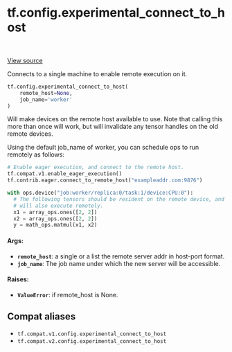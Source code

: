 <div itemscope itemtype="http://developers.google.com/ReferenceObject">
<meta itemprop="name" content="tf.config.experimental_connect_to_host" />
<meta itemprop="path" content="Stable" />
</div>

# tf.config.experimental_connect_to_host

<!-- Insert buttons and diff -->

<table class="tfo-notebook-buttons tfo-api" align="left">
</table>

<a target="_blank" href="/code/stable/tensorflow/python/eager/remote.py">View source</a>



Connects to a single machine to enable remote execution on it.

``` python
tf.config.experimental_connect_to_host(
    remote_host=None,
    job_name='worker'
)
```



<!-- Placeholder for "Used in" -->

Will make devices on the remote host available to use. Note that calling this
more than once will work, but will invalidate any tensor handles on the old
remote devices.

Using the default job_name of worker, you can schedule ops to run remotely as
follows:
```python
# Enable eager execution, and connect to the remote host.
tf.compat.v1.enable_eager_execution()
tf.contrib.eager.connect_to_remote_host("exampleaddr.com:9876")

with ops.device("job:worker/replica:0/task:1/device:CPU:0"):
  # The following tensors should be resident on the remote device, and the op
  # will also execute remotely.
  x1 = array_ops.ones([2, 2])
  x2 = array_ops.ones([2, 2])
  y = math_ops.matmul(x1, x2)
```

#### Args:


* <b>`remote_host`</b>: a single or a list the remote server addr in host-port format.
* <b>`job_name`</b>: The job name under which the new server will be accessible.


#### Raises:


* <b>`ValueError`</b>: if remote_host is None.

## Compat aliases

* `tf.compat.v1.config.experimental_connect_to_host`
* `tf.compat.v2.config.experimental_connect_to_host`

